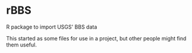 # rBBS
R package to import USGS' BBS data

This started as some files for use in a project, but other people might find them useful.
